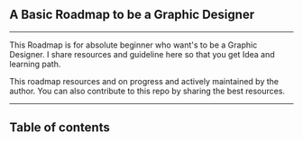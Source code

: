 ## A Basic Roadmap to be a Graphic Designer
-----------
This Roadmap is for absolute beginner who want's to be a Graphic Designer. I share resources and guideline here so that you get Idea and learning path.

This roadmap resources and on progress and actively maintained by the author. You can also contribute to this repo by sharing the best resources. 


------------
## Table of contents

